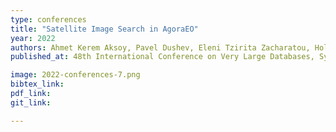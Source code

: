 ```yaml
---
type: conferences
title: "Satellite Image Search in AgoraEO"
year: 2022
authors: Ahmet Kerem Aksoy, Pavel Dushev, Eleni Tzirita Zacharatou, Holmer Hemsen, Marcela Charfuelan, Jorge-Arnulfo Quiané-Ruiz, Begüm Demir, Volker Markl
published_at: 48th International Conference on Very Large Databases, Sydney, Australia, Sept. 2022

image: 2022-conferences-7.png
bibtex_link:
pdf_link:
git_link:

---
```

